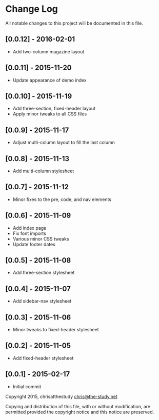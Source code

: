 # Change Log
All notable changes to this project will be documented in this file.

## [0.0.12] - 2016-02-01
- Add two-column magazine layout

## [0.0.11] - 2015-11-20
- Update appearance of demo index

## [0.0.10] - 2015-11-19
- Add three-section, fixed-header layout
- Apply minor tweaks to all CSS files

## [0.0.9] - 2015-11-17
- Adjust multi-column layout to fill the last column

## [0.0.8] - 2015-11-13
- Add multi-column stylesheet

## [0.0.7] - 2015-11-12
- Minor fixes to the pre, code, and nav elements

## [0.0.6] - 2015-11-09
- Add index page
- Fix font imports
- Various minor CSS tweaks
- Update footer dates

## [0.0.5] - 2015-11-08
- Add three-section stylesheet

## [0.0.4] - 2015-11-07
- Add sidebar-nav stylesheet

## [0.0.3] - 2015-11-06
- Minor tweaks to fixed-header stylesheet

## [0.0.2] - 2015-11-05
- Add fixed-header stylesheet

## [0.0.1] - 2015-02-17
- Initial commit

Copyright 2015, chrisatthestudy <chris@the-study.net>

Copying and distribution of this file, with or without modification, are
permitted provided the copyright notice and this notice are preserved.
